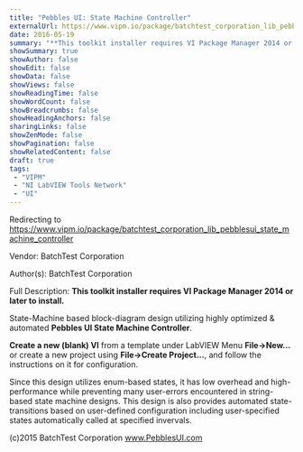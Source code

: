 ```yaml
---
title: "Pebbles UI: State Machine Controller"
externalUrl: https://www.vipm.io/package/batchtest_corporation_lib_pebblesui_state_machine_controller
date: 2016-05-19
summary: "**This toolkit installer requires VI Package Manager 2014 or later to install."
showSummary: true
showAuthor: false
showEdit: false
showData: false
showViews: false
showReadingTime: false
showWordCount: false
showBreadcrumbs: false
showHeadingAnchors: false
sharingLinks: false
showZenMode: false
showPagination: false
showRelatedContent: false
draft: true
tags:
 - "VIPM"
 - "NI LabVIEW Tools Network"
 - "UI"
---
```


Redirecting to https://www.vipm.io/package/batchtest_corporation_lib_pebblesui_state_machine_controller

Vendor: BatchTest Corporation

Author(s): BatchTest Corporation
 
Full Description:
**This toolkit installer requires VI Package Manager 2014 or later to install.**

State-Machine based block-diagram design utilizing highly optimized & automated **Pebbles UI State Machine Controller**.

**Create a new (blank) VI** from a template under LabVIEW Menu **File->New...** or create a new project using **File->Create Project...**,  and follow the instructions on it for configuration.

Since this design utilizes enum-based states, it has low overhead and high-performance while preventing many user-errors encountered in string-based state machine designs. This design is also provides automated state-transitions based on user-defined configuration including user-specified states automatically called at specified invervals.


(c)2015 BatchTest Corporation
www.PebblesUI.com